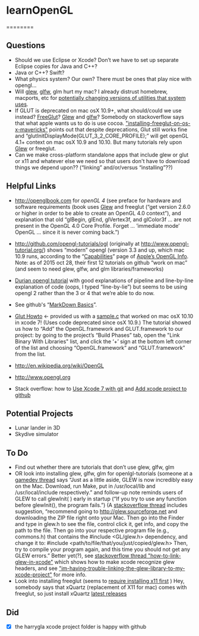 # learnOpenGL
========

Questions
--------
* Should we use Eclipse or Xcode? Don’t we have to set up separate Eclipse copies for Java and C++?
* Java or C++? Swift?
* What physics system? Our own? There must be ones that play nice with opengl...
* Will [glew](http://glew.sourceforge.net), [glfw](http://www.glfw.org/), glm hurt my mac? I already distrust homebrew, macports, etc for [potentially changing versions of utilities that system uses](http://discussions.apple.com/thread/4337315?start=0&tstart=0).
* If GLUT is deprecated on mac osX 10.9+, what should/could we use instead? [FreeGlut](http://freeglut.sourceforge.net)? [Glew](http://glew.sourceforge.net) and [glfw](http://www.glfw.org/)? Somebody on stackoverflow says that what apple wants us to do is use cocoa.  ["installing-freeglut-on-os-x-mavericks"](http://stackoverflow.com/questions/19648087/installing-freeglut-on-os-x-mavericks) points out that despite deprecations, Glut still works fine and “glutInitDisplayMode(GLUT_3_2_CORE_PROFILE);” will get openGL 4.1+ context on mac osX 10.9 and 10.10. But many tutorials rely upon [Glew](http://glew.sourceforge.net) or freeglut.
* Can we make cross-platform standalone apps that include glew or glut or x11 and whatever else we need so that users don't have to download things we depend upon?? (“linking” and/or/versus “installing”??)

Helpful Links
------------
* http://openglbook.com for *openGL 4* (see preface for hardware and software requirements (book uses [Glew](http://glew.sourceforge.net) and freeglut (“get version 2.6.0 or higher in order to be able to create an OpenGL 4.0 context”), and explanation that old “glBegin, glEnd, glVertex3f, and glColor3f ... are not present in the OpenGL 4.0 Core Profile. Forget ... ’immediate mode’ OpenGL ... since it is never coming back.”)
* http://github.com/opengl-tutorials/ogl (originally at http://www.opengl-tutorial.org/) shows “modern” opengl (version 3.3 and up, which mac 10.9 runs, according to the “[Capabilities](http://developer.apple.com/opengl/capabilities/index.html)” page of [Apple’s OpenGL Info](http://developer.apple.com/library/mac/documentation/GraphicsImaging/Conceptual/OpenGL-MacProgGuide/opengl_intro/opengl_intro.html). Note: as of 2015 oct 28, their first 12 tutorials on github “work on mac” (and seem to need glew, glfw, and glm libraries/frameworks)

* [Durian opengl tutorial](http://duriansoftware.com/joe/An-intro-to-modern-OpenGL.-Table-of-Contents.html) with good explanations of pipeline and line-by-line explanation of code (oops, I typed “line-by-lie”) but seems to be using opengl 2 rather than the 3 or 4 that we’re able to do now.
 
* See github's “[MarkDown Basics](http://help.github.com/articles/markdown-basics/)”.

* [Glut Howto](http://web.eecs.umich.edu/~sugih/courses/eecs487/glut-howto/) <- provided us with a [sample.c](http://web.eecs.umich.edu/%7Esugih/courses/eecs487/glut-howto/sample.c) that worked on mac osX 10.10 in xcode 7! (Uses code deprecated since osX 10.9.) The tutorial showed us how to “Add” the OpenGL.framework and GLUT.framework to our project: by going to the project’s “Build Phases” tab, open the "Link Binary With Libraries" list, and click the ‘+’ sign at the bottom left corner of the list and choosing “OpenGL.framework” and “GLUT.framework” from the list.

* http://en.wikipedia.org/wiki/OpenGL

* http://www.opengl.org

* Stack overflow: how to [Use Xcode 7 with git](http://stackoverflow.com/questions/5383609/using-git-with-an-existing-xcode-project/32498035) and [Add xcode project to github](http://stackoverflow.com/questions/12698482/add-xcode-project-to-github-repo) 
 


Potential Projects
-----------------
* Lunar lander in 3D 
* Skydive simulator


To Do
---------
* Find out whether there are tutorials that don’t use glew, glfw, glm 
* OR look into installing glew, glfw, glm for openlgl-tutorials (someone at a [gamedev thread](http://www.gamedev.net/topic/561579-is-glew-necessary-to-use-shaders-solved-not-necessary/) says “Just as a little aside, GLEW is now incredibly easy on the Mac. Download, run Make, put in /usr/local/lib and /usr/local/include respectively.” and follow-up note reminds users of GLEW to call glewInit( ) early in startup (“If you try to use any function before glewInit(), the program fails.”) (A [stackoverflow thread](http://stackoverflow.com/questions/12229714/building-glew-for-mac-osx) includes suggestion, “recommend going to http://glew.sourceforge.net and downloading the ZIP file right onto your Mac. Then go into the Finder and type in glew.h to see the file, control click it, get info, and copy the path to the file. Then go into your respective program file (e.g., commons.h) that contains the #include <GL/glew.h> dependency, and change it to: #include <path/to/file/that/you/just/copied/glew.h>   Then, try to compile your program again, and this time you should not get any GLEW errors.” Better yet(?), see [stackoverflow thread "how-to-link-glew-in-xcode"](http://stackoverflow.com/questions/17600917/how-to-link-glew-in-xcode) which shows how to make xcode recognize glew headers, and see ["im-having-trouble-linking-the-glew-library-to-my-xcode-project"](http://stackoverflow.com/questions/3072293/im-having-trouble-linking-the-glew-library-to-my-xcode-project) for more info.
* Look into installing freeglut (seems to [require installing x11 first](http://sourceforge.net/p/freeglut/bugs/215/) ) Hey, somebody says that xQuartz (replacement of X11 for mac) comes with freeglut, so just install xQuartz [latest releases](http://xquartz.macosforge.org/trac/wiki/Releases)

Did
----------
* [x] the harrygla xcode project folder is happy with github
